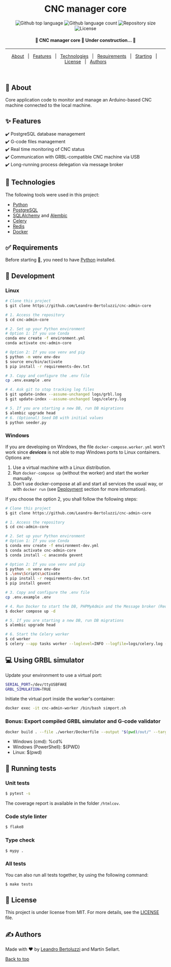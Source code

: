 <h1 align="center">CNC manager core</h1>

<p align="center">
  <img alt="Github top language" src="https://img.shields.io/github/languages/top/Leandro-Bertoluzzi/cnc-admin-core?color=56BEB8">

  <img alt="Github language count" src="https://img.shields.io/github/languages/count/Leandro-Bertoluzzi/cnc-admin-core?color=56BEB8">

  <img alt="Repository size" src="https://img.shields.io/github/repo-size/Leandro-Bertoluzzi/cnc-admin-core?color=56BEB8">

  <img alt="License" src="https://img.shields.io/github/license/Leandro-Bertoluzzi/cnc-admin-core?color=56BEB8">
</p>

<!-- Status -->

<h4 align="center">
	🚧 CNC manager core 🚀 Under construction...  🚧
</h4>

<hr>

<p align="center">
  <a href="#dart-about">About</a> &#xa0; | &#xa0;
  <a href="#sparkles-features">Features</a> &#xa0; | &#xa0;
  <a href="#rocket-technologies">Technologies</a> &#xa0; | &#xa0;
  <a href="#white_check_mark-requirements">Requirements</a> &#xa0; | &#xa0;
  <a href="#checkered_flag-starting">Starting</a> &#xa0; | &#xa0;
  <a href="#memo-license">License</a> &#xa0; | &#xa0;
  <a href="https://github.com/Leandro-Bertoluzzi" target="_blank">Authors</a>
</p>

<br>

## :dart: About

Core application code to monitor and manage an Arduino-based CNC machine connected to the local machine.

## :sparkles: Features

:heavy_check_mark: PostgreSQL database management\
:heavy_check_mark: G-code files management\
:heavy_check_mark: Real time monitoring of CNC status\
:heavy_check_mark: Communication with GRBL-compatible CNC machine via USB\
:heavy_check_mark: Long-running process delegation via message broker

## :rocket: Technologies

The following tools were used in this project:

-   [Python](https://www.python.org/)
-   [PostgreSQL](https://www.postgresql.org/)
-   [SQLAlchemy](https://www.sqlalchemy.org/) and [Alembic](https://alembic.sqlalchemy.org/en/latest/)
-   [Celery](https://docs.celeryq.dev/en/stable/)
-   [Redis](https://redis.io/)
-   [Docker](https://www.docker.com/)

## :white_check_mark: Requirements

Before starting :checkered_flag:, you need to have [Python](https://www.python.org/) installed.

## :checkered_flag: Development

### Linux

```bash
# Clone this project
$ git clone https://github.com/Leandro-Bertoluzzi/cnc-admin-core

# 1. Access the repository
$ cd cnc-admin-core

# 2. Set up your Python environment
# Option 1: If you use Conda
conda env create -f environment.yml
conda activate cnc-admin-core

# Option 2: If you use venv and pip
$ python -m venv env-dev
$ source env/bin/activate
$ pip install -r requirements-dev.txt

# 3. Copy and configure the .env file
cp .env.example .env

# 4. Ask git to stop tracking log files
$ git update-index --assume-unchanged logs/grbl.log
$ git update-index --assume-unchanged logs/celery.log

# 5. If you are starting a new DB, run DB migrations
$ alembic upgrade head
# 6. (Optional) Seed DB with initial values
$ python seeder.py
```

### Windows

If you are developing on Windows, the file `docker-compose.worker.yml` won't work since **_devices_** is not able to map Windows ports to Linux containers. Options are:

1. Use a virtual machine with a Linux distribution.
2. Run `docker-compose up` (without the worker) and start the worker manually.
3. Don't use docker-compose at all and start all services the usual way, or with `docker run` (see [Deployment](#deployment) section for more information).

If you choose the option 2, you shall follow the following steps:

```bash
# Clone this project
$ git clone https://github.com/Leandro-Bertoluzzi/cnc-admin-core

# 1. Access the repository
$ cd cnc-admin-core

# 2. Set up your Python environment
# Option 1: If you use Conda
$ conda env create -f environment-dev.yml
$ conda activate cnc-admin-core
$ conda install -c anaconda gevent

# Option 2: If you use venv and pip
$ python -m venv env-dev
$ .\env\Scripts\activate
$ pip install -r requirements-dev.txt
$ pip install gevent

# 3. Copy and configure the .env file
cp .env.example .env

# 4. Run Docker to start the DB, PHPMyAdmin and the Message broker (Redis)
$ docker compose up -d

# 5. If you are starting a new DB, run DB migrations
$ alembic upgrade head

# 6. Start the Celery worker
$ cd worker
$ celery --app tasks worker --loglevel=INFO --logfile=logs/celery.log --pool=gevent
```

## :computer: Using GRBL simulator

Update your environment to use a virtual port:

```bash
SERIAL_PORT=/dev/ttyUSBFAKE
GRBL_SIMULATION=TRUE
```

Initiate the virtual port inside the worker's container:

```bash
docker exec -it cnc-admin-worker /bin/bash simport.sh
```

### Bonus: Export compiled GRBL simulator and G-code validator

```bash
docker build . --file ./worker/Dockerfile --output "$(pwd)/out/" --target export-exe
```

- Windows (cmd): %cd%
- Windows (PowerShell): ${PWD}
- Linux: $(pwd)

## :wrench: Running tests

### Unit tests

```bash
$ pytest -s
```

The coverage report is available in the folder `/htmlcov`.

### Code style linter

```bash
$ flake8
```

### Type check

```bash
$ mypy .
```

### All tests

You can also run all tests together, by using the following command:

```bash
$ make tests
```

## :memo: License

This project is under license from MIT. For more details, see the [LICENSE](LICENSE.md) file.

## :writing_hand: Authors

Made with :heart: by <a href="https://github.com/Leandro-Bertoluzzi" target="_blank">Leandro Bertoluzzi</a> and Martín Sellart.

<a href="#top">Back to top</a>
